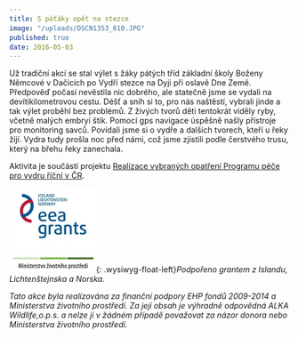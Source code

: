 ```yaml
---
title: S páťáky opět na stezce
image: "/uploads/DSCN1353_610.JPG"
published: true
date: 2016-05-03
---
```

Už tradiční akcí se stal výlet s žáky pátých tříd základní školy Boženy
Němcové v Dačicích po Vydří stezce na Dyji při oslavě Dne Země.
Předpověď počasí nevěstila nic dobrého, ale statečně jsme se vydali na
devítikilometrovou cestu. Déšť a sníh si to, pro nás naštěstí, vybrali
jinde a tak výlet proběhl bez problémů. Z živých tvorů děti tentokrát
viděly ryby, včetně malých embryí štik. Pomocí gps navigace úspěšně
našly přístroje pro monitoring savců. Povídali jsme si o vydře a dalších
tvorech, kteří u řeky žijí. Vydra tudy prošla noc před námi, což jsme
zjistili podle čerstvého trusu, který na břehu řeky zanechala.

Aktivita je součástí projektu
[Realizace vybraných opatření Programu péče pro vydru říční v ČR][1].

![](/uploads/loga_mgs_stojato_mm.jpg){: .wysiwyg-float-left}*Podpořeno
grantem z Islandu, Lichtenštejnska a Norska.*

*Tato akce byla realizována za finanční podpory EHP fondů 2009-2014 a
Ministerstva životního prostředí. Za její obsah je výhradně odpovědná
ALKA Wildlife,o.p.s. a nelze ji v žádném případě považovat za názor
donora nebo Ministerstva životního prostředí.*


[1]: https://www.vydryonline.cz/o-nas/projekt
